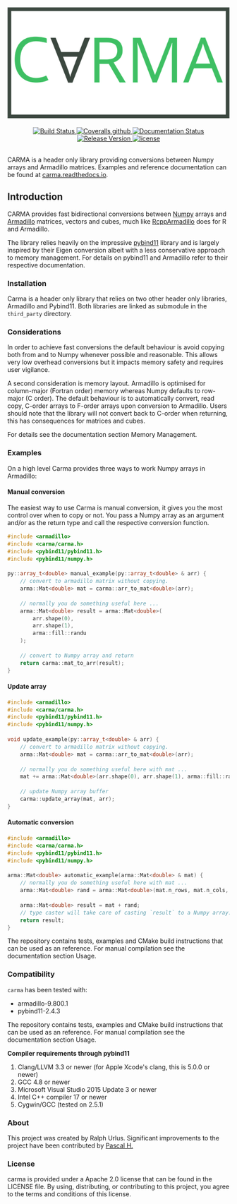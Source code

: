 <div align="center">
  <img src="docs/source/carma_logo_small.png" alt="carma_logo"/>
</div>

<br/>

<div align="center">
  <!-- Build status -->
  <a href="https://travis-ci.com/RUrlus/carma">
    <img src="https://img.shields.io/travis/rurlus/carma/master.svg?style=for-the-badge" alt="Build Status"/>
  </a>
  <!-- Coverage status -->
  <a href="https://coveralls.io/github/hpwxf/carma?branch=master">
    <img src="https://img.shields.io/coveralls/gitHub/hpwxf/carma?style=for-the-badge" alt="Coveralls github" >
  </a>
  <!-- Documentation status -->
  <a href="https://carma.readthedocs.io/en/latest/?badge=latest">
    <img src="https://readthedocs.org/projects/carma/badge/?version=latest&style=for-the-badge" alt="Documentation Status" />
  </a>
  <!-- Release version -->
  <a href="https://github.com/RUrlus/carma/releases">
    <img src="https://img.shields.io/github/v/release/RUrlus/carma.svg?style=for-the-badge" alt="Release Version" />
  </a>
  <!-- License -->
  <a href="https://github.com/RUrlus/carma/blob/master/LICENSE">
    <img src="https://img.shields.io/github/license/RUrlus/carma.svg?style=for-the-badge" alt="license"/>
  </a>
</div>

<br/>

CARMA is a header only library providing conversions between Numpy arrays and Armadillo matrices. Examples and reference documentation can be found at [carma.readthedocs.io](https://carma.readthedocs.io/).

## Introduction

CARMA provides fast bidirectional conversions between [Numpy](https://numpy.org) arrays and [Armadillo](http://arma.sourceforge.net/docs.html) matrices, vectors and cubes, much like [RcppArmadillo](https://github.com/RcppCore/RcppArmadillo) does for R and Armadillo.

The library relies heavily on the impressive [pybind11](https://pybind11.readthedocs.io/en/stable/intro.html) library and is largely inspired by their Eigen conversion albeit with a less conservative approach to memory management.
For details on pybind11 and Armadillo refer to their respective documentation.

### Installation

Carma is a header only library that relies on two other header only libraries, Armadillo and Pybind11.
Both libraries are linked as submodule in the `third_party` directory.

### Considerations

In order to achieve fast conversions the default behaviour is avoid copying both from and to Numpy whenever possible and reasonable.
This allows very low overhead conversions but it impacts memory safety and requires user vigilance.

A second consideration is memory layout. Armadillo is optimised for column-major (Fortran order) memory whereas Numpy defaults to row-major (C order).
The default behaviour is to automatically convert, read copy, C-order arrays to F-order arrays upon conversion to Armadillo. Users should note that the library will not convert back to C-order when returning, this has consequences for matrices and cubes.

For details see the documentation section Memory Management.

### Examples

On a high level Carma provides three ways to work Numpy arrays in Armadillo:

#### Manual conversion


The easiest way to use Carma is manual conversion, it gives you the most control over when to copy or not.
You pass a Numpy array as an argument and/or as the return type and call the respective conversion function.

```cpp
#include <armadillo>
#include <carma/carma.h>
#include <pybind11/pybind11.h>
#include <pybind11/numpy.h>

py::array_t<double> manual_example(py::array_t<double> & arr) {
    // convert to armadillo matrix without copying.
    arma::Mat<double> mat = carma::arr_to_mat<double>(arr);

    // normally you do something useful here ...
    arma::Mat<double> result = arma::Mat<double>(
        arr.shape(0),
        arr.shape(1),
        arma::fill::randu
    );

    // convert to Numpy array and return
    return carma::mat_to_arr(result);
}
```

#### Update array

```cpp
#include <armadillo>
#include <carma/carma.h>
#include <pybind11/pybind11.h>
#include <pybind11/numpy.h>

void update_example(py::array_t<double> & arr) {
    // convert to armadillo matrix without copying.
    arma::Mat<double> mat = carma::arr_to_mat<double>(arr);

    // normally you do something useful here with mat ...
    mat += arma::Mat<double>(arr.shape(0), arr.shape(1), arma::fill::randu);

    // update Numpy array buffer
    carma::update_array(mat, arr);
}
```

#### Automatic conversion

```cpp
#include <armadillo>
#include <carma/carma.h>
#include <pybind11/pybind11.h>
#include <pybind11/numpy.h>

arma::Mat<double> automatic_example(arma::Mat<double> & mat) {
    // normally you do something useful here with mat ...
    arma::Mat<double> rand = arma::Mat<double>(mat.n_rows, mat.n_cols, arma::fill::randu);

    arma::Mat<double> result = mat + rand;
    // type caster will take care of casting `result` to a Numpy array.
    return result;
}
```

The repository contains tests, examples and CMake build instructions that can be used as an reference.
For manual compilation see the documentation section Usage.

### Compatibility

`carma` has been tested with:

* armadillo-9.800.1
* pybind11-2.4.3

The repository contains tests, examples and CMake build instructions that can be used as an reference.
For manual compilation see the documentation section Usage.

**Compiler requirements through pybind11**

1. Clang/LLVM 3.3 or newer (for Apple Xcode's clang, this is 5.0.0 or newer)
2. GCC 4.8 or newer
3. Microsoft Visual Studio 2015 Update 3 or newer
4. Intel C++ compiler 17 or newer
5. Cygwin/GCC (tested on 2.5.1)

### About

This project was created by Ralph Urlus. Significant improvements to the project have been contributed by [Pascal H.](https://github.com/hpwxf)

### License

carma is provided under a Apache 2.0 license that can be found in the LICENSE file. By using, distributing, or contributing to this project, you agree to the terms and conditions of this license.
